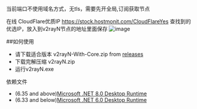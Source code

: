 当前端口不使用域名方式，无tls，需要先开全局,订阅获取节点

在线 CloudFlare优质IP
https://stock.hostmonit.com/CloudFlareYes
查找到的优选IP，放入到v2rayN节点的地址里面保存
![image](https://github.com/bufanlin1988/CFWorkers-VT/assets/160445517/d8806103-6602-4898-9657-2ae2397bce37)


##如何使用
- 请下载适合版本 v2rayN-With-Core.zip from [releases](https://github.com/2dust/v2rayN/releases)
- 下载完解压缩 v2rayN.zip
- 运行v2rayN.exe

依赖文件
- (6.35 and above)[Microsoft .NET 8.0 Desktop Runtime ](https://dotnet.microsoft.com/en-us/download/dotnet/8.0)
- (6.33 and below)[Microsoft .NET 6.0 Desktop Runtime ](https://dotnet.microsoft.com/en-us/download/dotnet/6.0)



